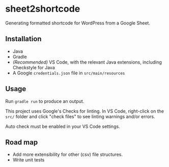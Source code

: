 # sheet2shortcode

Generating formatted shortcode for WordPress from a Google Sheet.

## Installation

- Java
- Gradle
- *(Recommended)* VS Code, with the relevant Java extensions, including Checkstyle for Java
- A Google `credentials.json` file in `src/main/resources`

## Usage

Run `gradle run` to produce an output.

This project uses Google's Checks for linting. In VS Code, right-click on the `src/` folder and click "check files" to see linting warnings and/or errors.

Auto check must be enabled in your VS Code settings.

## Road map

- Add more extensibility for other (csv) file structures.
- Write unit tests
